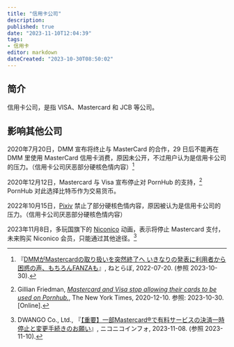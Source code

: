 ```yaml
---
title: "信用卡公司"
description:
published: true
date: "2023-11-10T12:04:39"
tags:
- 信用卡
editor: markdown
dateCreated: "2023-10-30T08:50:02"
---
```


## 简介

信用卡公司，是指 VISA、Mastercard 和 JCB 等公司。

## 影响其他公司

2020年7月20日，DMM 宣布将终止与 MasterCard 的合作，29 日后不能再在 DMM 里使用 MasterCard 信用卡消费，原因未公开，不过用户认为是信用卡公司的压力。（信用卡公司厌恶部分硬核色情内容）[^ws177]

[^ws177]: 『[DMMがMastercardの取り扱いを突然終了へ いきなりの発表に利用者から困惑の声、もちろんFANZAも](https://web.archive.org/web/20221226151028/https://nlab.itmedia.co.jp/nl/articles/2207/20/news177.html)』, ねとらぼ, 2022-07-20. (参照 2023-10-30).

2020年12月12日，Mastercard 与 Visa 宣布停止对 PornHub 的支持，[^22510] PornHub 对此选择比特币作为交易货币。

[^22510]: Gillian Friedman, [_Mastercard and Visa stop allowing their cards to be used on Pornhub._](https://web.archive.org/web/20230906122510/https://www.nytimes.com/2020/12/10/business/visa-mastercard-block-pornhub.html), The New York Times, 2020-12-10. 参照: 2023-10-30. [Online].

2022年10月15日，[Pixiv](/company/Pixiv.md) 禁止了部分硬核色情内容，原因被认为是信用卡公司的压力。（信用卡公司厌恶部分硬核色情内容）

2023年11月8日，多玩国旗下的 [Niconico](/website/Niconico.md) 动画，表示将停止 Mastercard 支付，未来购买 Niconico 会员，只能通过其他途径。[^07309]

[^07309]: DWANGO Co., Ltd., 『[【重要】一部Mastercard®で有料サービスの決済一時停止と変更手続きのお願い](https://web.archive.org/web/20231109115504/https://blog.nicovideo.jp/niconews/207309.html)』, ニコニコインフォ, 2023-11-08. (参照 2023-11-10).

